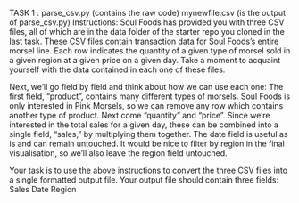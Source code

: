 TASK 1 : parse_csv.py (contains the raw code)
mynewfile.csv (is the output of parse_csv.py)
Instructions:
Soul Foods has provided you with three CSV files, all of which are in the data folder of the starter repo you cloned in the last task. These CSV files contain transaction data for Soul Foods’s entire morsel line. Each row indicates the quantity of a given type of morsel sold in a given region at a given price on a given day. Take a moment to acquaint yourself with the data contained in each one of these files.

Next, we’ll go field by field and think about how we can use each one:
The first field, “product”, contains many different types of morsels. Soul Foods is only interested in Pink Morsels, so we can remove any row which contains another type of product.
Next come “quantity” and “price”. Since we’re interested in the total sales for a given day, these can be combined into a single field, “sales,” by multiplying them together.
The date field is useful as is and can remain untouched.
It would be nice to filter by region in the final visualisation, so we’ll also leave the region field untouched.

Your task is to use the above instructions to convert the three CSV files into a single formatted output file. Your output file should contain three fields:
Sales
Date
Region